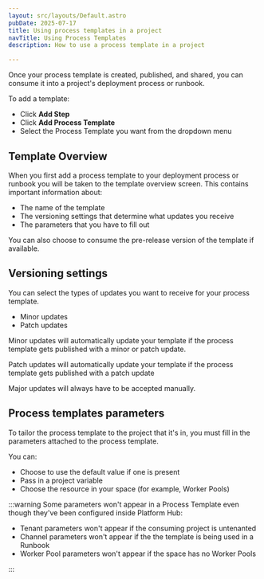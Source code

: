 ```yaml
---
layout: src/layouts/Default.astro
pubDate: 2025-07-17
title: Using process templates in a project
navTitle: Using Process Templates
description: How to use a process template in a project

---
```


Once your process template is created, published, and shared, you can consume it into a project's deployment process or runbook.

To add a template:

- Click **Add Step**
- Click **Add Process Template**
- Select the Process Template you want from the dropdown menu

## Template Overview

When you first add a process template to your deployment process or runbook you will be taken to the template overview screen. This contains important information about:

- The name of the template
- The versioning settings that determine what updates you receive
- The parameters that you have to fill out

You can also choose to consume the pre-release version of the template if available.

## Versioning settings

You can select the types of updates you want to receive for your process template.

- Minor updates
- Patch updates

Minor updates will automatically update your template if the process template gets published with a minor or patch update.

Patch updates will automatically update your template if the process template gets published with a patch update

Major updates will always have to be accepted manually.

## Process templates parameters

To tailor the process template to the project that it's in, you must fill in the parameters attached to the process template.

You can:

- Choose to use the default value if one is present
- Pass in a project variable
- Choose the resource in your space (for example, Worker Pools)

:::warning
Some parameters won't appear in a Process Template even though they've been configured inside Platform Hub:

- Tenant parameters won't appear if the consuming project is untenanted
- Channel parameters won't appear if the the template is being used in a Runbook
- Worker Pool parameters won't appear if the space has no Worker Pools

:::
